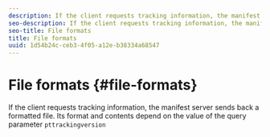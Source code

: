 ```yaml
---
description: If the client requests tracking information, the manifest server sends back a formatted file. Its format and contents depend on the value of the query parameter pttrackingversion
seo-description: If the client requests tracking information, the manifest server sends back a formatted file. Its format and contents depend on the value of the query parameter pttrackingversion
seo-title: File formats
title: File formats
uuid: 1d54b24c-ceb3-4f05-a12e-b38334a68547
---
```


# File formats {#file-formats}

If the client requests tracking information, the manifest server sends back a formatted file. Its format and contents depend on the value of the query parameter `pttrackingversion`